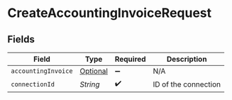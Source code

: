 # CreateAccountingInvoiceRequest


## Fields

| Field                                                                   | Type                                                                    | Required                                                                | Description                                                             |
| ----------------------------------------------------------------------- | ----------------------------------------------------------------------- | ----------------------------------------------------------------------- | ----------------------------------------------------------------------- |
| `accountingInvoice`                                                     | [Optional<AccountingInvoice>](../../models/shared/AccountingInvoice.md) | :heavy_minus_sign:                                                      | N/A                                                                     |
| `connectionId`                                                          | *String*                                                                | :heavy_check_mark:                                                      | ID of the connection                                                    |